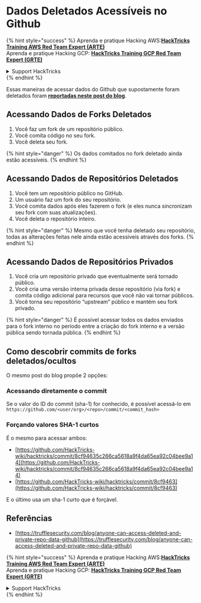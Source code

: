 # Dados Deletados Acessíveis no Github

{% hint style="success" %}
Aprenda e pratique Hacking AWS:<img src="../../.gitbook/assets/image (1).png" alt="" data-size="line">[**HackTricks Training AWS Red Team Expert (ARTE)**](https://training.hacktricks.xyz/courses/arte)<img src="../../.gitbook/assets/image (1).png" alt="" data-size="line">\
Aprenda e pratique Hacking GCP: <img src="../../.gitbook/assets/image (2).png" alt="" data-size="line">[**HackTricks Training GCP Red Team Expert (GRTE)**<img src="../../.gitbook/assets/image (2).png" alt="" data-size="line">](https://training.hacktricks.xyz/courses/grte)

<details>

<summary>Support HackTricks</summary>

* Confira os [**planos de assinatura**](https://github.com/sponsors/carlospolop)!
* **Junte-se ao** 💬 [**grupo do Discord**](https://discord.gg/hRep4RUj7f) ou ao [**grupo do telegram**](https://t.me/peass) ou **siga**-nos no **Twitter** 🐦 [**@hacktricks\_live**](https://twitter.com/hacktricks\_live)**.**
* **Compartilhe truques de hacking enviando PRs para os repositórios do** [**HackTricks**](https://github.com/carlospolop/hacktricks) e [**HackTricks Cloud**](https://github.com/carlospolop/hacktricks-cloud).

</details>
{% endhint %}

Essas maneiras de acessar dados do Github que supostamente foram deletados foram [**reportadas neste post do blog**](https://trufflesecurity.com/blog/anyone-can-access-deleted-and-private-repo-data-github).

## Acessando Dados de Forks Deletados

1. Você faz um fork de um repositório público.
2. Você comita código no seu fork.
3. Você deleta seu fork.

{% hint style="danger" %}
Os dados comitados no fork deletado ainda estão acessíveis.
{% endhint %}

## Acessando Dados de Repositórios Deletados

1. Você tem um repositório público no GitHub.
2. Um usuário faz um fork do seu repositório.
3. Você comita dados após eles fazerem o fork (e eles nunca sincronizam seu fork com suas atualizações).
4. Você deleta o repositório inteiro.

{% hint style="danger" %}
Mesmo que você tenha deletado seu repositório, todas as alterações feitas nele ainda estão acessíveis através dos forks.
{% endhint %}

## Acessando Dados de Repositórios Privados

1. Você cria um repositório privado que eventualmente será tornado público.
2. Você cria uma versão interna privada desse repositório (via fork) e comita código adicional para recursos que você não vai tornar públicos.
3. Você torna seu repositório “upstream” público e mantém seu fork privado.

{% hint style="danger" %}
É possível acessar todos os dados enviados para o fork interno no período entre a criação do fork interno e a versão pública sendo tornada pública.
{% endhint %}

## Como descobrir commits de forks deletados/ocultos

O mesmo post do blog propõe 2 opções:

### Acessando diretamente o commit

Se o valor do ID do commit (sha-1) for conhecido, é possível acessá-lo em `https://github.com/<user/org>/<repo>/commit/<commit_hash>`

### Forçando valores SHA-1 curtos

É o mesmo para acessar ambos:

* [https://github.com/HackTricks-wiki/hacktricks/commit/8cf94635c266ca5618a9f4da65ea92c04bee9a14](https://github.com/HackTricks-wiki/hacktricks/commit/8cf94635c266ca5618a9f4da65ea92c04bee9a14)
* [https://github.com/HackTricks-wiki/hacktricks/commit/8cf9463](https://github.com/HackTricks-wiki/hacktricks/commit/8cf9463)

E o último usa um sha-1 curto que é forçável.

## Referências

* [https://trufflesecurity.com/blog/anyone-can-access-deleted-and-private-repo-data-github](https://trufflesecurity.com/blog/anyone-can-access-deleted-and-private-repo-data-github)

{% hint style="success" %}
Aprenda e pratique Hacking AWS:<img src="../../.gitbook/assets/image (1).png" alt="" data-size="line">[**HackTricks Training AWS Red Team Expert (ARTE)**](https://training.hacktricks.xyz/courses/arte)<img src="../../.gitbook/assets/image (1).png" alt="" data-size="line">\
Aprenda e pratique Hacking GCP: <img src="../../.gitbook/assets/image (2).png" alt="" data-size="line">[**HackTricks Training GCP Red Team Expert (GRTE)**<img src="../../.gitbook/assets/image (2).png" alt="" data-size="line">](https://training.hacktricks.xyz/courses/grte)

<details>

<summary>Support HackTricks</summary>

* Confira os [**planos de assinatura**](https://github.com/sponsors/carlospolop)!
* **Junte-se ao** 💬 [**grupo do Discord**](https://discord.gg/hRep4RUj7f) ou ao [**grupo do telegram**](https://t.me/peass) ou **siga**-nos no **Twitter** 🐦 [**@hacktricks\_live**](https://twitter.com/hacktricks\_live)**.**
* **Compartilhe truques de hacking enviando PRs para os repositórios do** [**HackTricks**](https://github.com/carlospolop/hacktricks) e [**HackTricks Cloud**](https://github.com/carlospolop/hacktricks-cloud).

</details>
{% endhint %}

